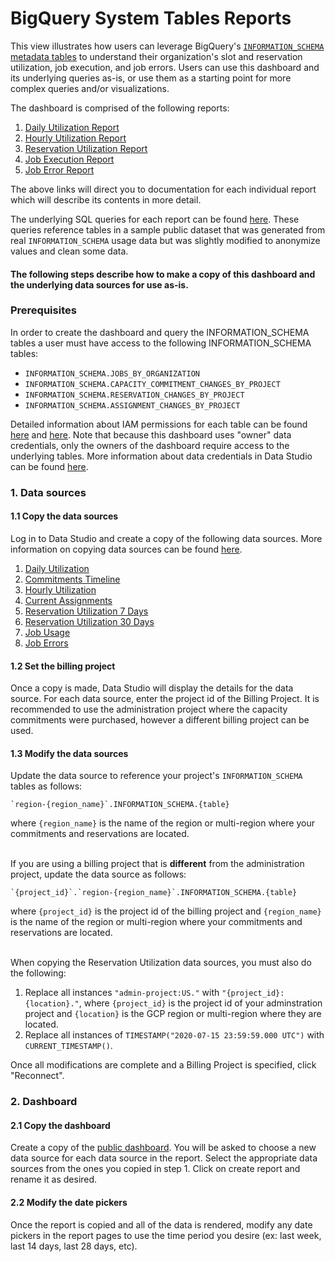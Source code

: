# BigQuery System Tables Reports
This view illustrates how users can leverage BigQuery's [`INFORMATION_SCHEMA` metadata tables](https://cloud.google.com/bigquery/docs/information-schema-intro) to understand their organization's slot and reservation utilization, job execution, and job errors. Users can use this dashboard and its underlying queries as-is, or use them as a starting point for more complex queries and/or visualizations.

The dashboard is comprised of the following reports:
1. [Daily Utilization Report](./pages/daily_utilization.md)
2. [Hourly Utilization Report](./pages/hourly_utilization.md)
3. [Reservation Utilization Report](./pages/reservation_utilization.md)
4. [Job Execution Report](./pages/job_execution.md)
5. [Job Error Report](./pages/job_error.md)

The above links will direct you to documentation for each individual report which will describe its contents in more detail.

The underlying SQL queries for each report can be found [here](./sql). These queries reference tables in a sample public dataset that was generated from real `INFORMATION_SCHEMA` usage data but was slightly modified to anonymize values and clean some data.

#### The following steps describe how to make a copy of this dashboard and the underlying data sources for use as-is.

### Prerequisites
In order to create the dashboard and query the INFORMATION_SCHEMA tables a user must have access to the following INFORMATION_SCHEMA tables:
- `INFORMATION_SCHEMA.JOBS_BY_ORGANIZATION`
- `INFORMATION_SCHEMA.CAPACITY_COMMITMENT_CHANGES_BY_PROJECT`
- `INFORMATION_SCHEMA.RESERVATION_CHANGES_BY_PROJECT`
- `INFORMATION_SCHEMA.ASSIGNMENT_CHANGES_BY_PROJECT`

Detailed information about IAM permissions for each table can be found [here](https://cloud.google.com/bigquery/docs/information-schema-jobs#required_permissions) and [here](https://cloud.google.com/bigquery/docs/information-schema-reservations#required_permissions). Note that because this dashboard uses "owner" data credentials, only the owners of the dashboard require access to the underlying tables. More information about data credentials in Data Studio can be found [here](https://support.google.com/datastudio/answer/6371135).

### 1. Data sources
#### 1.1 Copy the data sources
Log in to Data Studio and create a copy of the following data sources. More information on copying data sources can be found [here](https://support.google.com/datastudio/answer/7421646?hl=en&ref_topic=6370331).

1. [Daily Utilization](https://datastudio.google.com/u/0/datasources/ec6e4701-ec72-4d41-a196-1fc3fe4e9922)
2. [Commitments Timeline](https://datastudio.google.com/u/0/datasources/0e21cff7-0682-44cb-b484-a47e6a4d713a)
3. [Hourly Utilization](https://datastudio.google.com/u/0/datasources/41004f9c-d144-431e-879e-c2bf6283b456)
4. [Current Assignments](https://datastudio.google.com/u/0/datasources/1c6536bb-1135-44b2-9fdf-b7d6949dc338)
5. [Reservation Utilization 7 Days](https://datastudio.google.com/datasources/cd566619-dc5e-4d2e-9ddd-c8d6eac61fca)
6. [Reservation Utilization 30 Days](https://datastudio.google.com/u/0/datasources/6547f04e-3278-4576-91da-63a283c444e0)
7. [Job Usage](https://datastudio.google.com/u/0/datasources/041aadcc-d1fc-4ea9-8103-ad21059c94dd)
8. [Job Errors](https://datastudio.google.com/u/0/datasources/a4bedfd8-d496-4798-af03-1998f9c88efd)

#### 1.2 Set the billing project
Once a copy is made, Data Studio will display the details for the data source. For each data source, enter the project id of the Billing Project. It is recommended to use the administration project where the capacity commitments were purchased, however a different billing project can be used.

#### 1.3 Modify the data sources
Update the data source to reference your project's `INFORMATION_SCHEMA` tables as follows:

```
`region-{region_name}`.INFORMATION_SCHEMA.{table}
```

where `{region_name}` is the name of the region or multi-region where your commitments and reservations are located.  
&nbsp;  

If you are using a billing project that is **different** from the administration project, update the data source as follows:

```
`{project_id}`.`region-{region_name}`.INFORMATION_SCHEMA.{table}
```

where `{project_id}` is the project id of the billing project and `{region_name}` is the name of the region or multi-region where your commitments and reservations are located.  
&nbsp;  

When copying the Reservation Utilization data sources, you must also do the following:
1. Replace all instances `"admin-project:US."` with `"{project_id}:{location}."`, where `{project_id}` is the project id of your adminstration project and `{location}` is the GCP region or multi-region where they are located.
2. Replace all instances of `TIMESTAMP("2020-07-15 23:59:59.000 UTC")` with `CURRENT_TIMESTAMP()`.
&nbsp;  

Once all modifications are complete and a Billing Project is specified, click "Reconnect".

### 2. Dashboard
#### 2.1 Copy the dashboard
Create a copy of the [public dashboard](https://datastudio.google.com/s/kGZzZJWkeyA). You will be asked to choose a new data source for each data source in the report. Select the appropriate data sources from the ones you copied in step 1. Click on create report and rename it as desired.

#### 2.2 Modify the date pickers
Once the report is copied and all of the data is rendered, modify any date pickers in the report pages to use the time period you desire (ex: last week, last 14 days, last 28 days, etc).
